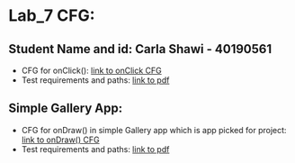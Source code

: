 # Lab_7 CFG:
## Student Name and id: Carla Shawi - 40190561
- CFG for onClick(): [link to onClick CFG](https://github.com/SOEN345-WINTER2024/cfg-graph-lab-CarlaShawi/blob/master/CFG/onClickCFG.png)
- Test requirements and paths: [link to pdf](https://github.com/SOEN345-WINTER2024/cfg-graph-lab-CarlaShawi/blob/master/CFG/Coverage%20for%20OnClick%20%20method.pdf)

## Simple Gallery App:
- CFG for onDraw() in simple Gallery app which is app picked for project: [link to onDraw() CFG](https://github.com/SOEN345-WINTER2024/cfg-graph-lab-CarlaShawi/blob/master/CFG/SimpleGalleryAppCFG.png)
- Test requirements and paths: [link to pdf](https://github.com/SOEN345-WINTER2024/cfg-graph-lab-CarlaShawi/blob/master/CFG/Coverage%20for%20onDraw%20Method%20(Simple%20Gallery).pdf)
  
